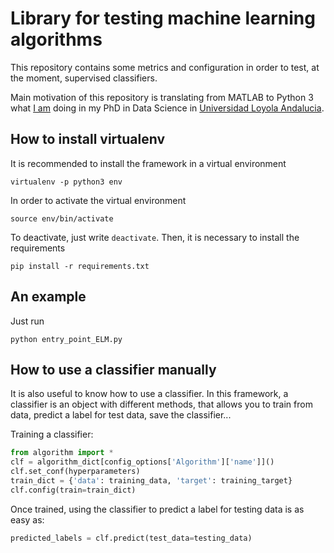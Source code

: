 # Library for testing machine learning algorithms

This repository contains some metrics and configuration in order to test, at the moment, supervised classifiers.

Main motivation of this repository is translating from MATLAB to Python 3 what [I am](https://www.linkedin.com/in/carlos-perales-cperales/) doing in my PhD in Data Science in [Universidad Loyola Andalucia](https://www.uloyola.es/investigacion/departamentos/metodos-cuantitativos).

## How to install virtualenv

It is recommended to install the framework in a virtual environment

```
virtualenv -p python3 env
```

In order to activate the virtual environment

```
source env/bin/activate
```

To deactivate, just write ```deactivate```. Then, it is necessary
to install the requirements

```
pip install -r requirements.txt
```

## An example

Just run

```
python entry_point_ELM.py
```

## How to use a classifier manually

It is also useful to know how to use a classifier. In this framework, a classifier is an object with different methods, that allows you to train from data, predict a label for test data, save the classifier...

Training a classifier:

```python
from algorithm import *
clf = algorithm_dict[config_options['Algorithm']['name']]()
clf.set_conf(hyperparameters)
train_dict = {'data': training_data, 'target': training_target}
clf.config(train=train_dict)
``` 

Once trained, using the classifier to predict a label for testing data is as easy as:

```python
predicted_labels = clf.predict(test_data=testing_data)
```
